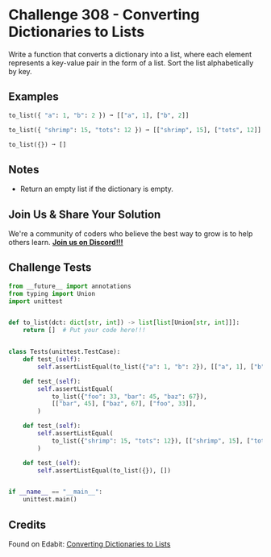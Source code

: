 # Challenge 308 - Converting Dictionaries to Lists

Write a function that converts a dictionary into a list, where each element represents a key-value pair in the form of a list. Sort the list alphabetically by key.

## Examples
```python
to_list({ "a": 1, "b": 2 }) ➞ [["a", 1], ["b", 2]]

to_list({ "shrimp": 15, "tots": 12 }) ➞ [["shrimp", 15], ["tots", 12]]

to_list({}) ➞ []
```
## Notes

- Return an empty list if the dictionary is empty.

## Join Us & Share Your Solution

We're a community of coders who believe the best way to grow is to help others learn. **[Join us on Discord!!!]("https"://discord.gg/sfHykntuGy)**

## Challenge Tests
```python
from __future__ import annotations
from typing import Union
import unittest


def to_list(dct: dict[str, int]) -> list[list[Union[str, int]]]:
    return []  # Put your code here!!!


class Tests(unittest.TestCase):
    def test_(self):
        self.assertListEqual(to_list({"a": 1, "b": 2}), [["a", 1], ["b", 2]])

    def test_(self):
        self.assertListEqual(
            to_list({"foo": 33, "bar": 45, "baz": 67}),
            [["bar", 45], ["baz", 67], ["foo", 33]],
        )

    def test_(self):
        self.assertListEqual(
            to_list({"shrimp": 15, "tots": 12}), [["shrimp", 15], ["tots", 12]]
        )

    def test_(self):
        self.assertListEqual(to_list({}), [])


if __name__ == "__main__":
    unittest.main()
```
## Credits

Found on Edabit: [Converting Dictionaries to Lists](https://edabit.com/challenge/PgsQAdNvsEAkese8X)
